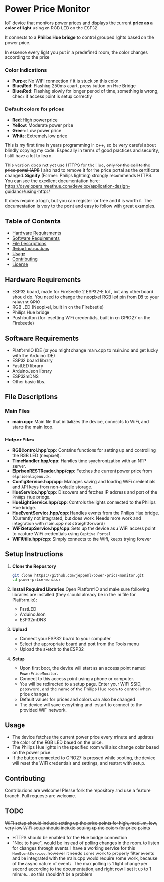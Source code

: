 
# Power Price Monitor

IoT device that monitors power prices and displays the current **price as a color of light** using an RGB LED on the ESP32. 

It connects to a **Philips Hue bridge** to control grouped lights based on the power price.

In essence every light you put in a predefined room, the color changes according to the price

### Color Indications
- **Purple**: No WiFi connection if it is stuck on this color
- **Blue/Red**: Flashing 250ms apart, press button on Hue Bridge
- **Blue/Red**: Flashing slowly for longer period of time, something is wrong, check if access point is setup correctly

### Default colors for prices
- **Red**: High power price
- **Yellow**: Moderate power price
- **Green**: Low power price
- **White**: Extremely low price

This is my first time in years programming in c++, so be very careful about blindly copying my code. Especially in terms of good practices and security, I still have a lot to learn.

This version does not yet use HTTPS for the Hue, ~~only for the call to the price portal (API)~~ I also had to remove it for the price portal as the certificate changed. **Signify** (Former: Philips lighting) strongly recommends HTTPS. You can see the excellent documentation here:
https://developers.meethue.com/develop/application-design-guidance/using-https/

It does require a login, but you can register for free and it is worth it. The documentation is very to the point and easy to follow with great examples.


## Table of Contents
- [Hardware Requirements](#hardware-requirements)
- [Software Requirements](#software-requirements)
- [File Descriptions](#file-descriptions)
- [Setup Instructions](#setup-instructions)
- [Usage](#usage)
- [Contributing](#contributing)
- [License](#license)

## Hardware Requirements
- ESP32 board, made for FireBeetle 2 ESP32-E IoT, but any other board should do. You need to change the neopixel RGB led pin from D8 to your relevant GPIO
- RGB LED (Neopixel, built in on the Firebeetle)
- Philips Hue bridge
- Push button (for resetting WiFi credentials, built in on GPIO27 on the Firebeetle)

## Software Requirements
- PlatformIO IDE (or you might change main.cpp to main.ino and get lucky with the Arduino IDE)
- ESP32 board library
- FastLED library
- ArduinoJson library
- ESP32mDNS
- Other basic libs...

## File Descriptions

### Main Files
- **main.cpp**: Main file that initializes the device, connects to WiFi, and starts the main loop.

### Helper Files
- **RGBControl.hpp/cpp**: Contains functions for setting up and controlling the RGB LED (neopixel).
- **TimeHandler.hpp/cpp**: Handles time synchronization with an NTP server.
- **ElprisenRESTReader.hpp/cpp**: Fetches the current power price from `elprisenligenu.dk`.
- **ConfigService.hpp/cpp**: Manages saving and loading WiFi credentials and API keys from non-volatile storage.
- **HueService.hpp/cpp**: Discovers and fetches IP address and port of the Philips Hue bridge.
- **HueLightService.hpp/cpp**: Controls the lights connected to the Philips Hue bridge.
- **HueEventService.hpp/cpp**: Handles events from the Philips Hue bridge. (Currently not integrated, but does work. Needs more work and integration with main.cpp not straightforward)
- **WiFiSetupService.hpp/cpp**: Sets up the device as a WiFi access point to capture WiFi credentials using `Captive Portal` 
- **WiFiUtils.hpp/cpp**: Simply connects to the Wifi, keeps trying forever

## Setup Instructions

1. **Clone the Repository**
   ```bash
   git clone https://github.com/jeppeml/power-price-monitor.git
   cd power-price-monitor
   ```

2. **Install Required Libraries**
   Open PlatformIO and make sure following libraries are installed (they should already be in the ini file for Platform.io):
   - FastLED
   - ArduinoJson
   - ESP32mDNS

3. **Upload**
   - Connect your ESP32 board to your computer
   - Select the appropriate board and port from the Tools menu
   - Upload the sketch to the ESP32

4. **Setup**
   - Upon first boot, the device will start as an access point named `PowerPriceMonitor`.
   - Connect to this access point using a phone or computer.
   - You will be redirected to a setup page. Enter your WiFi SSID, password, and the name of the Philips Hue room to control when price changes.
   - Default values for prices and colors can also be changed
   - The device will save everything and restart to connect to the provided WiFi network.

## Usage

- The device fetches the current power price every minute and updates the color of the RGB LED based on the price.
- The Philips Hue lights in the specified room will also change color based on the power price.
- If the button connected to GPIO27 is pressed while booting, the device will reset the WiFi credentials and settings, and restart with setup.

## Contributing

Contributions are welcome! Please fork the repository and use a feature branch. Pull requests are welcome.

## TODO
~~WiFi setup should include setting up the price points for high, medium, low, very low~~
~~WiFi setup should include setting up the colors for price points~~
- HTTPS should be enabled for the Hue bridge connection
- "Nice to have", would be instead of polling changes in the room, to listen for changes through events. I have a working service for this `HueEventService`, however it needs some work to properly filter events and be integrated with the main.cpp would require some work, because of the async nature of events. The max polling is 1 light change per second according to the documentation, and right now I set it up to 1 minute... so this shouldn't be a problem
